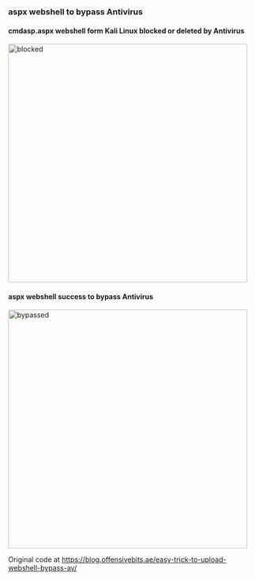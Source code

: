 ### aspx webshell to bypass Antivirus

#### cmdasp.aspx webshell form Kali Linux blocked or deleted by Antivirus
<img width="484" alt="blocked" src="https://user-images.githubusercontent.com/39186995/137421497-6acedb04-153b-450f-acaa-dd54d436185d.jpg">

#### aspx webshell success to bypass Antivirus
<img width="484" alt="bypassed" src="https://user-images.githubusercontent.com/39186995/137421957-05982a61-292d-4097-8e26-60a5a41fac4b.jpg">

Original code at https://blog.offensivebits.ae/easy-trick-to-upload-webshell-bypass-av/
